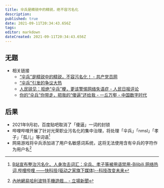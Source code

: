 ```yaml
---
title: 伞兵是精锐中的精锐，绝不容污名化
description: 
published: true
date: 2021-09-11T20:34:43.656Z
tags:
editor: markdown
dateCreated: 2021-09-11T20:34:43.656Z
---
```


## 无题

+ 相关链接
    + [“伞兵”是精锐中的精锐，不容污名化！ - 共产党员网](https://web.archive.org/web/20210911123209/https://www.12371.cn/2021/09/06/ARTI1630916710302820.shtml)
    + [“伞兵”引发的争议大热](https://web.archive.org/web/20210909124457/https://www.rfi.fr/cn/中国/20210908-伞兵-引发的争议大热)
    + [人民锐见：拒绝“伞兵”梗，更该警惕网络失语症 - 人民日报评论](https://archive.is/sQPCK "https://china.huanqiu.com/article/44f5oOaOl0J")
    + [你的“伞兵”你带走，把我的“傻逼”还给我 - 一丘万壑 - 中国数字时代](https://web.archive.org/web/20210911123110/https://chinadigitaltimes.net/chinese/670552.html)

## 后果

+ 2021年9月初，百度贴吧取消了「傻逼」一词的封锁
+ 哔哩哔哩开展了针对光荣职业污名化的集中治理，将处理「伞兵」「nmsl」「孝子」「孤儿」等词语[^781544]
+ 网易游戏将伞兵添加进了用户名敏感词系统，这将无法使用含有伞兵的字符作为用户名[^ne_bw]

[^781544]: [B站宣布整治污名化、人身攻击词汇：伞兵、孝子等被用语禁用-Bilibili,网络热词,哔哩哔哩 ——快科技(驱动之家旗下媒体)--科技改变未来](https://web.archive.org/web/20210911123145/https://news.mydrivers.com/1/781/781544.htm)

[^ne_bw]: [內地網易哈利波特手機遊戲... - 立場新聞](https://web.archive.org/web/20210912054723/https://www.thestandnews.com/politics/內地推哈利波特主題遊戲-香港人黑警黃之鋒等列敏感詞)
